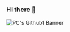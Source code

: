 ### Hi there 👋


![PC's Github1 Banner](https://github.com/amalrajpc/amalrajpc/assets/102909507/8fc8acb9-bbc9-446f-8045-6da85ae57791)


